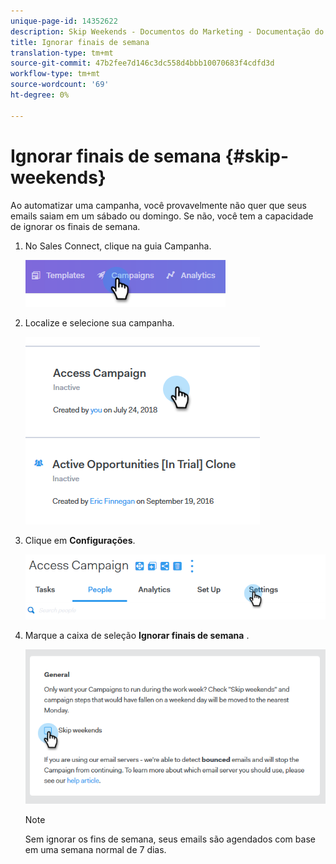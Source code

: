 ```yaml
---
unique-page-id: 14352622
description: Skip Weekends - Documentos do Marketing - Documentação do produto
title: Ignorar finais de semana
translation-type: tm+mt
source-git-commit: 47b2fee7d146c3dc558d4bbb10070683f4cdfd3d
workflow-type: tm+mt
source-wordcount: '69'
ht-degree: 0%

---
```



# Ignorar finais de semana {#skip-weekends}

Ao automatizar uma campanha, você provavelmente não quer que seus emails saiam em um sábado ou domingo. Se não, você tem a capacidade de ignorar os finais de semana.

1. No Sales Connect, clique na guia Campanha.

   ![](assets/one-2.png)

1. Localize e selecione sua campanha.

   ![](assets/two-2.png)

1. Clique em **Configurações**.

   ![](assets/three-2.png)

1. Marque a caixa de seleção **Ignorar finais de semana** .

   ![](assets/four-2.png)

   >[!NOTE]
   >
   >Sem ignorar os fins de semana, seus emails são agendados com base em uma semana normal de 7 dias.

